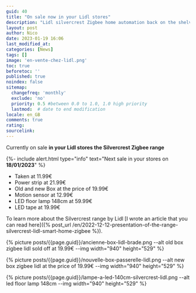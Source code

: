 ```yaml
---
guid: 40
title: "On sale now in your Lidl stores"
description: "Lidl silvercrest Zigbee home automation back on the shelves is currently on sale in your Lidl stores"
layout: post
author: Nico
date: 2023-01-19 16:06
last_modified_at: 
categories: [News]
tags: []
image: 'en-vente-chez-lidl.png'
toc: true
beforetoc: ''
published: true
noindex: false
sitemap:
  changefreq: 'monthly'
  exclude: 'no'
  priority: 0.5 #between 0.0 to 1.0, 1.0 high priority
  lastmod:  # date to end modification
locale: en_GB
comments: true
rating:  
sourcelink:
---
```


Currently on sale **in your Lidl stores the Silvercrest Zigbee range**

{%- include alert.html type="info" text="Next sale in your stores on <b>18/01/2023</b>" %}

- Taken at 11.99€
- Power strip at 21.99€
- Old and new Box at the price of 19.99€
- Motion sensor at 12.99€
- LED floor lamp 148cm at 59.99€
- LED tape at 19.99€

To learn more about the Silvercrest range by Lidl [I wrote an article that you can read here]({% post_url /en/2022-12-12-presentation-of-the-range-silvercrest-lidl-smart-home-zigbee %}).

{% picture posts/{{page.guid}}/ancienne-box-lidl-brade.png --alt old box zigbee lidl sold off at 19.99€ --img width="940" height="529" %}

{% picture posts/{{page.guid}}/nouvelle-box-passerelle-lidl.png --alt new box zigbee lidl at the price of 19.99€ --img width="940" height="529" %}

{% picture posts/{{page.guid}}/lampe-a-led-140cm-silvercrest-lidl.png --alt led floor lamp 148cm --img width="940" height="529" %}




